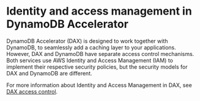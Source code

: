 # Identity and access management in DynamoDB Accelerator<a name="DAXIAM"></a>

DynamoDB Accelerator \(DAX\) is designed to work together with DynamoDB, to seamlessly add a caching layer to your applications\. However, DAX and DynamoDB have separate access control mechanisms\. Both services use AWS Identity and Access Management \(IAM\) to implement their respective security policies, but the security models for DAX and DynamoDB are different\.

For more information about Identity and Access Management in DAX, see [DAX access control](DAX.access-control.md)\.